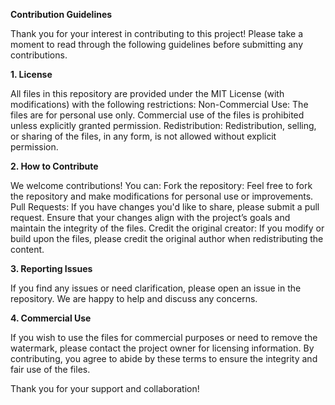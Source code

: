 **Contribution Guidelines**

Thank you for your interest in contributing to this project! Please take a moment to read through the following guidelines before submitting any contributions.

**1. License**

All files in this repository are provided under the MIT License (with modifications) with the following restrictions:
Non-Commercial Use: The files are for personal use only. Commercial use of the files is prohibited unless explicitly granted permission.
Redistribution: Redistribution, selling, or sharing of the files, in any form, is not allowed without explicit permission.

**2. How to Contribute**

We welcome contributions! You can:
Fork the repository: Feel free to fork the repository and make modifications for personal use or improvements.
Pull Requests: If you have changes you'd like to share, please submit a pull request. Ensure that your changes align with the project’s goals and maintain the integrity of the files.
Credit the original creator: If you modify or build upon the files, please credit the original author when redistributing the content.

**3. Reporting Issues**

If you find any issues or need clarification, please open an issue in the repository. We are happy to help and discuss any concerns.

**4. Commercial Use**

If you wish to use the files for commercial purposes or need to remove the watermark, please contact the project owner for licensing information.
By contributing, you agree to abide by these terms to ensure the integrity and fair use of the files.

Thank you for your support and collaboration!
